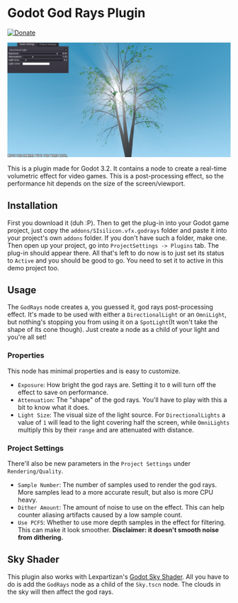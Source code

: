 #  Godot God Rays Plugin

[![Donate](https://img.shields.io/badge/Donate-PayPal-green.svg)](https://www.paypal.com/cgi-bin/webscr?cmd=_s-xclick&hosted_button_id=XXXJ5ETNT5PSN)

![Screenshot](Screenshot.png)

This is a plugin made for Godot 3.2. It contains a node to create a real-time volumetric effect for video games. This is a post-processing effect, so the performance hit depends on the size of the screen/viewport.
## Installation

First you download it (duh :P). Then to get the plug-in into your Godot game project, just copy the `addons/SIsilicon.vfx.godrays`  folder and paste it into your project's own `addons` folder. If you don't have such a folder, make one. Then open up your project, go into `ProjectSettings -> Plugins` tab. The plug-in should appear there. All that's left to do now is to just set its status to `Active` and you should be good to go. You need to set it to active in this demo project too.

## Usage

The `GodRays` node creates a, you guessed it, god rays post-processing effect. It's made to be used with either a `DirectionalLight` or an `OmniLight`, but nothing's stopping you from using it on a `SpotLight`(It won't take the shape of its cone though). Just create a node as a child of your light and you're all set!

### Properties

This node has minimal properties and is easy to customize.

- `Exposure`: How bright the god rays are. Setting it to `0` will turn off the effect to save on performance.
- `Attenuation`: The "shape" of the god rays. You'll have to play with this a bit to know what it does.
- `Light Size`: The visual size of the light source. For `DirectionalLights` a value of `1` will lead to the light covering half the screen, while `OmniLights` multiply this by their `range` and are attenuated with distance.

### Project Settings

There'll also be new parameters in the `Project Settings` under `Rendering/Quality`.

* `Sample Number`: The number of samples used to render the god rays. More samples lead to a more accurate result, but also is more CPU heavy.
* `Dither Amount`: The amount of noise to use on the effect. This can help counter aliasing artifacts caused by a low sample count.
* `Use PCF5`: Whether to use more depth samples in the effect for filtering. This can make it look smoother. **Disclaimer: it doesn't smooth noise from dithering.**

## Sky Shader

This plugin also works with Lexpartizan's [Godot Sky Shader](https://github.com/Lexpartizan/Godot_sky_shader). All you have to do is add the `GodRays` node as a child of the `Sky.tscn` node. The clouds in the sky will then affect the god rays.



